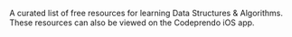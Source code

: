 
A curated list of free resources for learning Data Structures &amp; Algorithms. These resources can also be viewed on the Codeprendo iOS app. 
